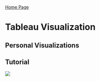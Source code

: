 [Home Page](index.md)

# Tableau Visualization 

## Personal Visualizations



## Tutorial 

<div class='tableauPlaceholder' id='viz1596384629764' style='position: relative'><noscript><a href='#'><img alt=' ' src='https:&#47;&#47;public.tableau.com&#47;static&#47;images&#47;XG&#47;XGC2C589H&#47;1_rss.png' style='border: none'/></a></noscript><object class='tableauViz'  style='display:none;'><param name='host_url' value='https%3A%2F%2Fpublic.tableau.com%2F'/> <param name='embed_code_version' value='3'/> <param name='path' value='shared&#47;XGC2C589H'/> <param name='toolbar' value='yes'/><param name='static_image' value='https:&#47;&#47;public.tableau.com&#47;static&#47;images&#47;XG&#47;XGC2C589H&#47;1.png'/> <param name='animate_transition' value='yes'/><param name='display_static_image' value='yes'/><param name='display_spinner' value='yes'/><param name='display_overlay' value='yes'/><param name='display_count' value='yes' /><param name='language' value='en'/><param name='filter' value='publish=yes'/></object></div> <script type='text/javascript'> var divElement = document.getElementById('viz1596384629764'); var vizElement = divElement.getElementsByTagName('object')[0]; vizElement.style.width='1016px';vizElement.style.height='991px'; var scriptElement = document.createElement('script'); scriptElement.src = 'https://public.tableau.com/javascripts/api/viz_v1.js'; vizElement.parentNode.insertBefore(scriptElement, vizElement); </script>
